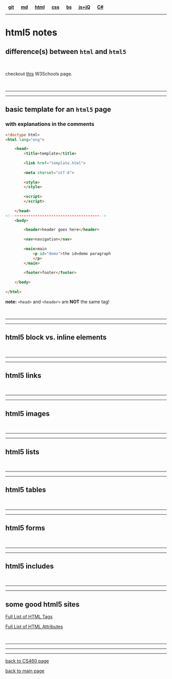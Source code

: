<style> 
ul {
  list-style-type: none; margin: 0; padding: 0;
}
li {
  display: inline; text-decoration: none; font-weight: bold; padding-left: 9px; padding-right: 9px;
}
</style>

<ul>
  <a href="https:/Stormy9.github.io/CS460/references/git/"><li>git</li></a>
  <a href="https:/Stormy9.github.io/CS460/references/markdown/"><li>md</li></a>
  <a href="https:/Stormy9.github.io/CS460/references/html/"><li>html</li></a>
  <a href="https:/Stormy9.github.io/CS460/references/css/"><li>css</li></a>
  <a href="https:/Stormy9.github.io/CS460/references/bootstrap/"><li>bs</li></a>
  <a href="https:/Stormy9.github.io/CS460/references/js_jq/"><li>js+jQ</li></a>
  <a href="https:/Stormy9.github.io/CS460/references/c_sharp/"><li>C#</li></a>
</ul>

---
# html5 notes  
## difference(s) between `html` and `html5`  


<br>

checkout <a href="https://www.w3schools.com/html/html5_intro.asp" target="_blank">this</a> W3Schools page.

<br>

---
---
## basic template for an `html5` page  
### with explanations in the comments  
```html
<!doctype html>
<html lang="eng">

    <head>
        <title>template</title>
        
        <link href="template.html">
        
        <meta charset="utf-8">
        
        <style>
        </style>
        
        <script>
        </script>
        
    </head>
<!----------------------------------------->
    <body>

        <header>header goes here</header>
        
        <nav>navigation</nav>
        
        <main>main
            <p id="demo">the id=demo paragraph
            </p>
        </main>
        
        <footer>footer</footer>
    
    </body>    
    
</html>
```
__note:__ `<head>` and `<header>` are **NOT** the same tag!  

<br>

---
---
## html5 block vs. inline elements  


<br>

---
---
## html5 links  


<br>

---
---
## html5 images  

<br>

---
---
## html5 lists  


<br>

---
---
## html5 tables    


<br>

---
---
## html5 forms  


<br>

---
---
## html5 includes  


<br>

---
---
## some good html5 sites    
<a href="" target="_blank"></a>  

<a href="" target="_blank"></a>  

<a href="https://www.w3schools.com/tags/default.asp" target="_blank">Full List of HTML Tags</a>

<a href="https://www.w3schools.com/tags/ref_attributes.asp" target="_blank">Full List of HTML Attributes</a>

<br>

---
---
---
[back to CS460 page](https://Stormy9.github.io/CS460#html/ "CS460 main page")   

[back to main page](https://Stormy9.github.io/ "main page")   
